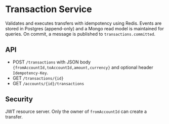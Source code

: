# Transaction Service

Validates and executes transfers with idempotency using Redis. Events are stored in Postgres (append-only) and a Mongo read model is maintained for queries. On commit, a message is published to `transactions.committed`.

## API
- POST `/transactions` with JSON body `{fromAccountId,toAccountId,amount,currency}` and optional header `Idempotency-Key`.
- GET `/transactions/{id}`
- GET `/accounts/{id}/transactions`

## Security
JWT resource server. Only the owner of `fromAccountId` can create a transfer.


